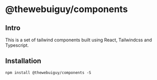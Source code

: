 # @thewebuiguy/components

## Intro

This is a set of tailwind components built using React, Tailwindcss and Typescript. 

## Installation

`npm install @thewebuiguy/components -S`

